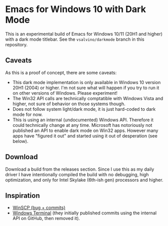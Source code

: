 Emacs for Windows 10 with Dark Mode
===================================

This is an experimental build of Emacs for Windows 10/11 (20H1 and
higher) with a dark mode titlebar. See the `vsalvino/darkmode` branch
in this repository.

Caveats
-------
As this is a proof of concept, there are some caveats:
* This dark mode implementation is only available in Windows 10
  version 20H1 (2004) or higher. I'm not sure what will happen if you
  try to run it on other versions of Windows. Please experiment!
* The Win32 API calls are technically comptatible with Windows Vista
  and higher, not sure of behavior on those systems though.
* Does not follow system light/dark mode, it is just hard-coded to
  dark mode for now.
* This is using an internal (undocumented) Windows API. Therefore it
  could technically change at any time. Microsoft has notoriously not
  published an API to enable dark mode on Win32 apps. However many
  apps have "figured it out" and started using it out of desperation
  (see below).

Download
--------
Download a build from the releases section. Since I use this as my
daily driver I have intentionally compiled the build with no
debugging, high optimization, and only for Intel Skylake (6th-ish gen)
processors and higher.

Inspiration
-----------
* [WinSCP (bug + commits)](https://winscp.net/tracker/1920)
* [Windows Terminal](https://github.com/microsoft/terminal/commit/bc7eb9611030aed3204aff4e662c318cbf9143a6#diff-e26a93b2aa9fea92ebf24336c4fe6412L19-L22)
  (they initially published commits using the internal API on GitHub,
  then removed it).
